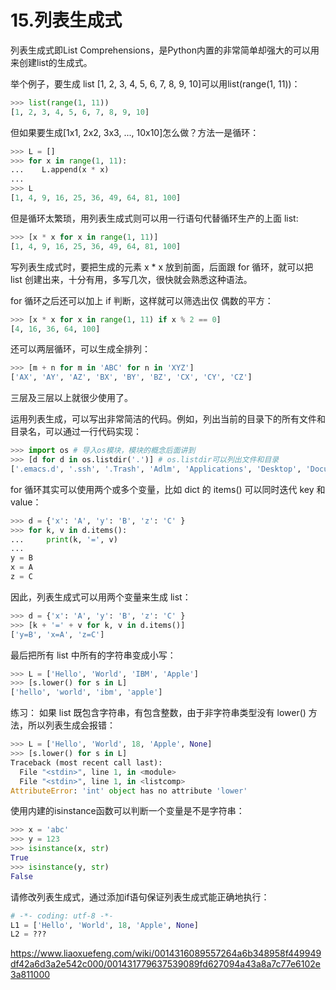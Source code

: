 # 15.列表生成式

列表生成式即List Comprehensions，是Python内置的非常简单却强大的可以用来创建list的生成式。

举个例子，要生成 list [1, 2, 3, 4, 5, 6, 7, 8, 9, 10]可以用list(range(1, 11))：

````python
>>> list(range(1, 11))
[1, 2, 3, 4, 5, 6, 7, 8, 9, 10]
````

但如果要生成[1x1, 2x2, 3x3, ..., 10x10]怎么做？方法一是循环：
````python
>>> L = []
>>> for x in range(1, 11):
...    L.append(x * x)
...
>>> L
[1, 4, 9, 16, 25, 36, 49, 64, 81, 100]
````

但是循环太繁琐，用列表生成式则可以用一行语句代替循环生产的上面 list:
````python
>>> [x * x for x in range(1, 11)]
[1, 4, 9, 16, 25, 36, 49, 64, 81, 100]
````

写列表生成式时，要把生成的元素 x * x 放到前面，后面跟 for 循环，就可以把 list 创建出来，十分有用，多写几次，很快就会熟悉这种语法。

for 循环之后还可以加上 if 判断，这样就可以筛选出仅 偶数的平方：

````python
>>> [x * x for x in range(1, 11) if x % 2 == 0]
[4, 16, 36, 64, 100]
````

还可以两层循环，可以生成全排列：

````python
>>> [m + n for m in 'ABC' for n in 'XYZ']
['AX', 'AY', 'AZ', 'BX', 'BY', 'BZ', 'CX', 'CY', 'CZ']
````

三层及三层以上就很少使用了。

运用列表生成，可以写出非常简洁的代码。例如，列出当前的目录下的所有文件和目录名，可以通过一行代码实现：

````python
>>> import os # 导入os模块，模块的概念后面讲到
>>> [d for d in os.listdir('.')] # os.listdir可以列出文件和目录
['.emacs.d', '.ssh', '.Trash', 'Adlm', 'Applications', 'Desktop', 'Documents', 'Downloads', 'Library', 'Movies', 'Music', 'Pictures', 'Public', 'VirtualBox VMs', 'Workspace', 'XCode']
````

for 循环其实可以使用两个或多个变量，比如 dict 的 items() 可以同时迭代 key 和 value：

````python
>>> d = {'x': 'A', 'y': 'B', 'z': 'C' }
>>> for k, v in d.items():
...     print(k, '=', v)
...
y = B
x = A
z = C
````

因此，列表生成式可以用两个变量来生成 list：

````python
>>> d = {'x': 'A', 'y': 'B', 'z': 'C' }
>>> [k + '=' + v for k, v in d.items()]
['y=B', 'x=A', 'z=C']
````

最后把所有 list 中所有的字符串变成小写：
````python
>>> L = ['Hello', 'World', 'IBM', 'Apple']
>>> [s.lower() for s in L]
['hello', 'world', 'ibm', 'apple']
````

练习：
如果 list 既包含字符串，有包含整数，由于非字符串类型没有 lower() 方法，所以列表生成会报错：
````python
>>> L = ['Hello', 'World', 18, 'Apple', None]
>>> [s.lower() for s in L]
Traceback (most recent call last):
  File "<stdin>", line 1, in <module>
  File "<stdin>", line 1, in <listcomp>
AttributeError: 'int' object has no attribute 'lower'
````

使用内建的isinstance函数可以判断一个变量是不是字符串：
````python
>>> x = 'abc'
>>> y = 123
>>> isinstance(x, str)
True
>>> isinstance(y, str)
False
````

请修改列表生成式，通过添加if语句保证列表生成式能正确地执行：
````python
# -*- coding: utf-8 -*-
L1 = ['Hello', 'World', 18, 'Apple', None]
L2 = ???
````

https://www.liaoxuefeng.com/wiki/0014316089557264a6b348958f449949df42a6d3a2e542c000/001431779637539089fd627094a43a8a7c77e6102e3a811000
